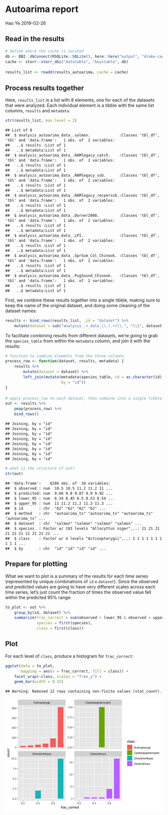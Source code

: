 Autoarima report
================
Hao Ye
2019-02-26

## Read in the results

``` r
# define where the cache is located
db <- DBI::dbConnect(RSQLite::SQLite(), here::here("output", "drake-cache.sqlite"))
cache <- storr::storr_dbi("datatable", "keystable", db)

results_list <- readd(results_autoarima, cache = cache)
```

## Process results together

Here, `results_list` is a list with 8 elements, one for each of the
datasets that were analyzed. Each individual element is a tibble with
the same list columns, `results` and `metadata`.

``` r
str(results_list, max.level = 2)
```

    ## List of 8
    ##  $ analysis_autoarima_data_.salmon.             :Classes 'tbl_df', 'tbl' and 'data.frame':   1 obs. of  2 variables:
    ##   ..$ results :List of 1
    ##   ..$ metadata:List of 1
    ##  $ analysis_autoarima_data_.RAMlegacy_catch.    :Classes 'tbl_df', 'tbl' and 'data.frame':   1 obs. of  2 variables:
    ##   ..$ results :List of 1
    ##   ..$ metadata:List of 1
    ##  $ analysis_autoarima_data_.RAMlegacy_ssb.      :Classes 'tbl_df', 'tbl' and 'data.frame':   1 obs. of  2 variables:
    ##   ..$ results :List of 1
    ##   ..$ metadata:List of 1
    ##  $ analysis_autoarima_data_.RAMlegacy_recperssb.:Classes 'tbl_df', 'tbl' and 'data.frame':   1 obs. of  2 variables:
    ##   ..$ results :List of 1
    ##   ..$ metadata:List of 1
    ##  $ analysis_autoarima_data_.Dorner2008.         :Classes 'tbl_df', 'tbl' and 'data.frame':   1 obs. of  2 variables:
    ##   ..$ results :List of 1
    ##   ..$ metadata:List of 1
    ##  $ analysis_autoarima_data_.LPI.                :Classes 'tbl_df', 'tbl' and 'data.frame':   1 obs. of  2 variables:
    ##   ..$ results :List of 1
    ##   ..$ metadata:List of 1
    ##  $ analysis_autoarima_data_.SprSum_Col_Chinook. :Classes 'tbl_df', 'tbl' and 'data.frame':   1 obs. of  2 variables:
    ##   ..$ results :List of 1
    ##   ..$ metadata:List of 1
    ##  $ analysis_autoarima_data_.PugSound_Chinook.   :Classes 'tbl_df', 'tbl' and 'data.frame':   1 obs. of  2 variables:
    ##   ..$ results :List of 1
    ##   ..$ metadata:List of 1

First, we combine these results together into a single tibble, making
sure to keep the name of the original dataset, and doing some cleaning
of the dataset names:

``` r
results <- bind_rows(results_list, .id = "dataset") %>%
    mutate(dataset = sub("analysis_.+_data_\\.(.+)\\.", "\\1", dataset))
```

To facilitate combining results from different datasets, we’re going to
grab the `species_table` from within the `metadata` column, and join it
with the results:

``` r
# function to combine elements from the three columns
process_row <- function(dataset, results, metadata) {
    results %>%
        mutate(dataset = dataset) %>%
        left_join(mutate(metadata$species_table, id = as.character(id), 
                         by = "id"))
}

# apply process_row to each dataset, then combine into a single tibble
out <- results %>%
    pmap(process_row) %>%
    bind_rows()
```

    ## Joining, by = "id"
    ## Joining, by = "id"
    ## Joining, by = "id"
    ## Joining, by = "id"
    ## Joining, by = "id"
    ## Joining, by = "id"
    ## Joining, by = "id"
    ## Joining, by = "id"

``` r
# what is the structure of out?
str(out)
```

    ## 'data.frame':    6286 obs. of  10 variables:
    ##  $ observed : num  10.5 10.5 11.2 11.2 11 ...
    ##  $ predicted: num  9.66 9.8 9.87 9.9 9.92 ...
    ##  $ lower_95 : num  8.34 8.45 8.5 8.53 8.54 ...
    ##  $ upper_95 : num  11 11.2 11.2 11.3 11.3 ...
    ##  $ id       : chr  "62" "62" "62" "62" ...
    ##  $ method   : chr  "autoarima_ts" "autoarima_ts" "autoarima_ts" "autoarima_ts" ...
    ##  $ dataset  : chr  "salmon" "salmon" "salmon" "salmon" ...
    ##  $ species  : Factor w/ 193 levels "Allocyttus niger",..: 21 21 21 21 21 21 21 21 21 21 ...
    ##  $ class    : Factor w/ 4 levels "Actinopterygii",..: 1 1 1 1 1 1 1 1 1 1 ...
    ##  $ by       : chr  "id" "id" "id" "id" ...

## Prepare for plotting

What we want to plot is a summary of the results for each time series
(represented by unique combinations of `id` x `dataset`). Since the
observed and predicted values are going to have very different scales
across each time series, let’s just count the fraction of times the
observed value fell within the predicted 95% range:

``` r
to_plot <- out %>%
    group_by(id, dataset) %>%
    summarize(frac_correct = sum(observed > lower_95 & observed < upper_95) / n(), 
              species = first(species), 
              class = first(class))
```

## Plot

For each level of `class`, produce a histogram for `frac_correct`:

``` r
ggplot(data = to_plot, 
       mapping = aes(x = frac_correct, fill = class)) + 
    facet_wrap(~class, scales = "free_y") + 
    geom_bar(width = 0.15)
```

    ## Warning: Removed 12 rows containing non-finite values (stat_count).

![](autoarima_report_files/figure-gfm/unnamed-chunk-5-1.png)<!-- -->
